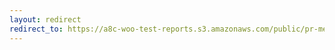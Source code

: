 ```yaml
---
layout: redirect
redirect_to: https://a8c-woo-test-reports.s3.amazonaws.com/public/pr-merge/42846/e2e/index.html
---
```

